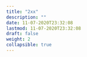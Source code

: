 ```yaml
---
title: "2xx"
description: ""
date: 11-07-2020T23:32:08
lastmod: 11-07-2020T23:32:08
draft: false
weight: 2
collapsible: true
---
```


                                                